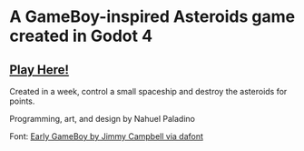 # A GameBoy-inspired Asteroids game created in Godot 4

## [Play Here!](https://paladino-nahuel.itch.io/gameboy-asteroids)

Created in a week, control a small spaceship and destroy the asteroids for points.

Programming, art, and design by Nahuel Paladino

Font: [Early GameBoy by Jimmy Campbell via dafont](https://www.dafont.com/early-gameboy.font)
